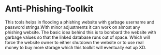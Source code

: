 # Anti-Phishing-Toolkit
This tools helps in flooding a phishing website with garbage username and password strings.With minor adjustments it can work on almost any phishing website.
The basic idea behind this is to bombard the website with garbage values so that the linked database runs out of space.
Which will force the website owner to either shutdown the website or to use real money to buy more storage which this toolkit will eventually eat up XD.
